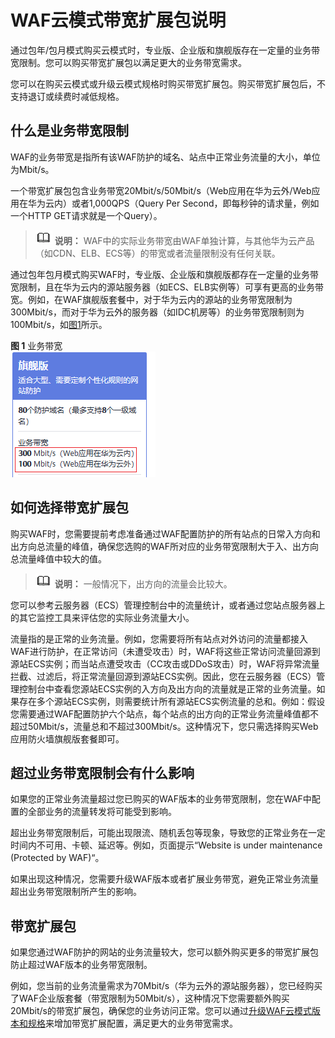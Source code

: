 # WAF云模式带宽扩展包说明<a name="waf_01_0111"></a>

通过包年/包月模式购买云模式时，专业版、企业版和旗舰版存在一定量的业务带宽限制。您可以购买带宽扩展包以满足更大的业务带宽需求。

您可以在购买云模式或升级云模式规格时购买带宽扩展包。购买带宽扩展包后，不支持退订或续费时减低规格。

## 什么是业务带宽限制<a name="zh-cn_topic_0169204299_section5189206195712"></a>

WAF的业务带宽是指所有该WAF防护的域名、站点中正常业务流量的大小，单位为Mbit/s。

一个带宽扩展包包含业务带宽20Mbit/s/50Mbit/s（Web应用在华为云外/Web应用在华为云内）或者1,000QPS（Query Per Second，即每秒钟的请求量，例如一个HTTP GET请求就是一个Query）。

>![](public_sys-resources/icon-note.gif) **说明：** 
>WAF中的实际业务带宽由WAF单独计算，与其他华为云产品（如CDN、ELB、ECS等）的带宽或者流量限制没有任何关联。

通过包年包月模式购买WAF时，专业版、企业版和旗舰版都存在一定量的业务带宽限制，且在华为云内的源站服务器（如ECS、ELB实例等）可享有更高的业务带宽。例如，在WAF旗舰版套餐中，对于华为云内的源站的业务带宽限制为300Mbit/s，而对于华为云外的服务器（如IDC机房等）的业务带宽限制则为100Mbit/s，如[图1](#zh-cn_topic_0169204299_fig134541713116)所示。

**图 1**  业务带宽<a name="zh-cn_topic_0169204299_fig134541713116"></a>  
![](figures/业务带宽.png "业务带宽")

## 如何选择带宽扩展包<a name="zh-cn_topic_0169204299_section3427432161518"></a>

购买WAF时，您需要提前考虑准备通过WAF配置防护的所有站点的日常入方向和出方向总流量的峰值，确保您选购的WAF所对应的业务带宽限制大于入、出方向总流量峰值中较大的值。

>![](public_sys-resources/icon-note.gif) **说明：** 
>一般情况下，出方向的流量会比较大。

您可以参考云服务器（ECS）管理控制台中的流量统计，或者通过您站点服务器上的其它监控工具来评估您的实际业务流量大小。

流量指的是正常的业务流量。例如，您需要将所有站点对外访问的流量都接入WAF进行防护，在正常访问（未遭受攻击）时，WAF将这些正常访问流量回源到源站ECS实例；而当站点遭受攻击（CC攻击或DDoS攻击）时，WAF将异常流量拦截、过滤后，将正常流量回源到源站ECS实例。因此，您在云服务器（ECS）管理控制台中查看您源站ECS实例的入方向及出方向的流量就是正常的业务流量。如果存在多个源站ECS实例，则需要统计所有源站ECS实例流量的总和。例如：假设您需要通过WAF配置防护六个站点，每个站点的出方向的正常业务流量峰值都不超过50Mbit/s，流量总和不超过300Mbit/s。这种情况下，您只需选择购买Web应用防火墙旗舰版套餐即可。

## 超过业务带宽限制会有什么影响<a name="zh-cn_topic_0169204299_section113531329102210"></a>

如果您的正常业务流量超过您已购买的WAF版本的业务带宽限制，您在WAF中配置的全部业务的流量转发将可能受到影响。

超出业务带宽限制后，可能出现限流、随机丢包等现象，导致您的正常业务在一定时间内不可用、卡顿、延迟等。例如，页面提示“Website is under maintenance \(Protected by WAF\)“。

如果出现这种情况，您需要升级WAF版本或者扩展业务带宽，避免正常业务流量超出业务带宽限制所产生的影响。

## 带宽扩展包<a name="zh-cn_topic_0169204299_section117141214252"></a>

如果您通过WAF防护的网站的业务流量较大，您可以额外购买更多的带宽扩展包防止超过WAF版本的业务带宽限制。

例如，您当前的业务流量需求为70Mbit/s（华为云外的源站服务器），您已经购买了WAF企业版套餐（带宽限制为50Mbit/s），这种情况下您需要额外购买20Mbit/s的带宽扩展包，确保您的业务访问正常。您可以通过[升级WAF云模式版本和规格](升级WAF云模式版本和规格.md)来增加带宽扩展配置，满足更大的业务带宽需求。

